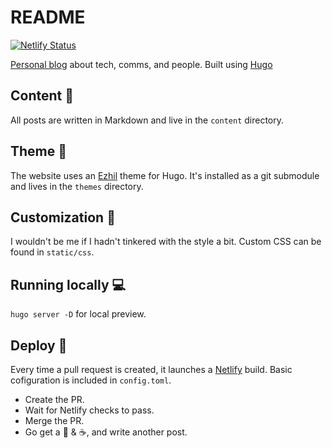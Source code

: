 # README

[![Netlify Status](https://api.netlify.com/api/v1/badges/402b1b31-65aa-4d2e-8e1f-975e42c76af4/deploy-status)](https://app.netlify.com/sites/quizzical-stonebraker-325779/deploys)

[Personal blog](https://dariagrudzien.com/) about tech, comms, and people. Built using [Hugo](https://gohugo.io/)

## Content :memo:

All posts are written in Markdown and live in the `content` directory.

## Theme :art:

The website uses an [Ezhil](https://github.com/vividvilla/ezhil) theme for Hugo. It's installed as a git submodule and lives in the `themes` directory.

## Customization :hibiscus:

I wouldn't be me if I hadn't tinkered with the style a bit. Custom CSS can be found in `static/css`.

## Running locally :computer:

`hugo server -D` for local preview.

## Deploy :rocket:

Every time a pull request is created, it launches a [Netlify](https://www.netlify.com/) build. Basic cofiguration is included in `config.toml`.

* Create the PR.
* Wait for Netlify checks to pass.
* Merge the PR.
* Go get a :cake: & :coffee:, and write another post.

